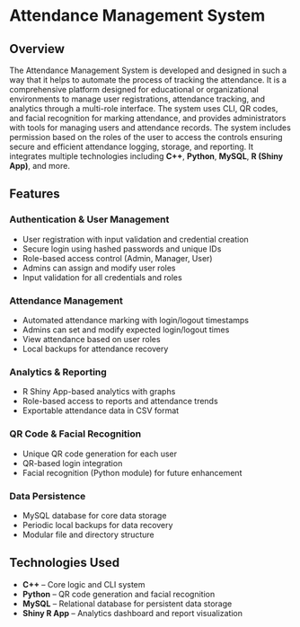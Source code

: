 # Attendance Management System

## Overview
The Attendance Management System is developed and designed in such a way that it helps to automate the process of tracking the attendance. It is a comprehensive platform designed for educational or organizational environments to manage user registrations, attendance tracking, and analytics through a multi-role interface. The system uses CLI, QR codes, and facial recognition for marking attendance, and provides administrators with tools for managing users and attendance records. The system includes permission based on the roles of the user to access the controls ensuring secure and efficient attendance logging, storage, and reporting. It integrates multiple technologies including **C++**, **Python**, **MySQL**, **R (Shiny App)**, and more.

## Features

### Authentication & User Management
- User registration with input validation and credential creation
- Secure login using hashed passwords and unique IDs
- Role-based access control (Admin, Manager, User)
- Admins can assign and modify user roles
- Input validation for all credentials and roles

### Attendance Management
- Automated attendance marking with login/logout timestamps
- Admins can set and modify expected login/logout times
- View attendance based on user roles
- Local backups for attendance recovery

### Analytics & Reporting
- R Shiny App-based analytics with graphs
- Role-based access to reports and attendance trends
- Exportable attendance data in CSV format

### QR Code & Facial Recognition
- Unique QR code generation for each user
- QR-based login integration
- Facial recognition (Python module) for future enhancement

### Data Persistence
- MySQL database for core data storage
- Periodic local backups for data recovery
- Modular file and directory structure

## Technologies Used

- **C++** – Core logic and CLI system
- **Python** – QR code generation and facial recognition
- **MySQL** – Relational database for persistent data storage
- **Shiny R App** – Analytics dashboard and report visualization

